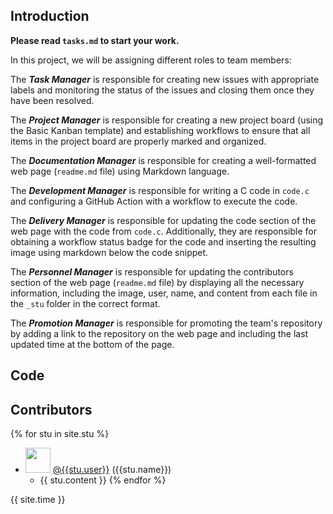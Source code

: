 ## Introduction

**Please read `tasks.md` to start your work.**

In this project, we will be assigning different roles to team members:

The **_Task Manager_** is responsible for creating new issues with appropriate labels and monitoring the status of the issues and closing them once they have been resolved.

The **_Project Manager_** is responsible for creating a new project board (using the Basic Kanban template) and establishing workflows to ensure that all items in the project board are properly marked and organized.

The **_Documentation Manager_** is responsible for creating a well-formatted web page (`readme.md` file) using Markdown language.

The **_Development Manager_** is responsible for writing a C code in `code.c` and configuring a GitHub Action with a workflow to execute the code. 

The **_Delivery Manager_** is responsible for updating the code section of the web page with the code from `code.c`. Additionally, they are responsible for obtaining a workflow status badge for the code and inserting the resulting image using markdown below the code snippet.

The **_Personnel Manager_** is responsible for updating the contributors section of the web page (`readme.md` file) by displaying all the necessary information, including the image, user, name, and content from each file in the `_stu` folder in the correct format.

The **_Promotion Manager_** is responsible for promoting the team's repository by adding a link to the repository on the web page and including the last updated time at the bottom of the page.

## Code

## Contributors 

{% for stu in site.stu %}
  * <img src="{{ stu.image }}" style="width: 40px; height: 40px"> [@{{stu.user}}](http://github.com/{{stu.user}}) ({{stu.name}}) 
    * {{ stu.content }}
{% endfor %}

{{ site.time }}
